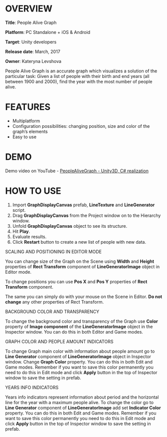 # OVERVIEW #

**Title**: People Alive Graph
 
**Platform**: PC Standalone + iOS & Android 

**Target**: Unity developers 
 
**Release date**: March, 2017 

**Owner**: Kateryna Levshova

People Alive Graph is an accurate graph which visualizes a solution of the particular task: Given a list of people with their birth and end years (all between 1900 and 2000), find the year with the most number of people alive.  

# FEATURES #

* Multiplatform
* Configuration possibilities: changing position, size and color of the graph’s elements
* Easy to use

# DEMO #

Demo video on YouTube - [PeopleAliveGraph  - Unity3D, C# realization](https://youtu.be/mWc8a6zNogE)

# HOW TO USE #
1. Import **GraphDisplayCanvas** prefab, **LineTexture** and **LineGenerator** script.
1. Drag **GraphDisplayCanvas**  from the Project window on to the Hierarchy window.
1. Unfold **GraphDisplayCanvas** object to see its structure.
1. Hit **Play**.
1. Evaluate results.
1. Click **Restart** button to create a new list of people with new data.

SCALING AND POSITIONING IN EDITOR MODE 

You can change size of the Graph on the Scene using **Width** and **Height** properties of **Rect Transform** component of **LineGeneratorImage** object in Editor mode. 

To change positions you can use **Pos X** and **Pos Y** properties of **Rect Transform** component.

The same you can simply do with your mouse on the Scene in Editor. 
**Do not change** any other properties of Rect Transform.

BACKGROUND COLOR AND TRANSPARENCY

To change the background color and transparency of the Graph use **Color** property of **Image component** of the **LineGeneratorImage** object in the Inspector window. You can do this in both Editor and Game modes.

GRAPH COLOR AND PEOPLE AMOUNT INDICATORS

To change Graph main color with information about people amount go to **Line Generator** component of **LineGeneratorImage** object in Inspector window. Change **Graph Color** property. You can do this in both Edit and Game modes. Remember if you want to save this color permanently you need to do this in Edit mode and click **Apply** button in the top of Inspector window to save the setting in prefab.

YEARS INFO INDICATORS

Years info indicators represent information about period and the horizontal line for the year with a maximum people alive. To change the color go to **Line Generator** component of **LineGeneratorImage** add set **Indicator Color** property. You can do this in both Edit and Game modes. Remember if you want to save this color permanently you need to do this in Edit mode and click **Apply** button in the top of Inspector window to save the setting in prefab.